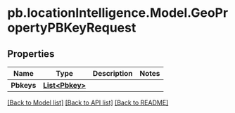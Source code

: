 # pb.locationIntelligence.Model.GeoPropertyPBKeyRequest
## Properties

Name | Type | Description | Notes
------------ | ------------- | ------------- | -------------
**Pbkeys** | [**List&lt;Pbkey&gt;**](Pbkey.md) |  | 

[[Back to Model list]](../README.md#documentation-for-models) [[Back to API list]](../README.md#documentation-for-api-endpoints) [[Back to README]](../README.md)

